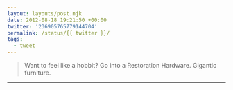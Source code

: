 ```yaml
---
layout: layouts/post.njk
date: 2012-08-18 19:21:50 +00:00
twitter: '236905765779144704'
permalink: /status/{{ twitter }}/
tags: 
  - tweet
---
```


> Want to feel like a hobbit? Go into a Restoration Hardware. Gigantic furniture.

---

